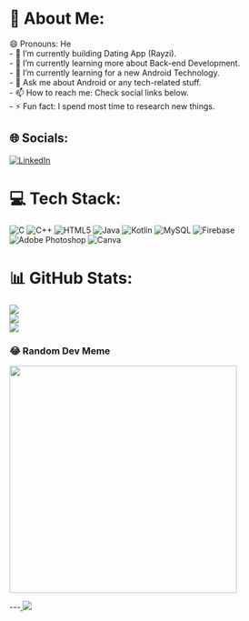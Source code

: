 # 💫 About Me:
😄 Pronouns: He<br>- 🔭 I’m currently building Dating App (Rayzi).<br>- 🌱 I’m currently learning more about Back-end Development.<br>- 🤔 I’m currently learning for a new Android Technology.<br>- 💬 Ask me about Android or any tech-related stuff.<br>- 📫 How to reach me: Check social links below.<br>- ⚡ Fun fact: I spend most time to research new things.


## 🌐 Socials:
[![LinkedIn](https://img.shields.io/badge/LinkedIn-%230077B5.svg?logo=linkedin&logoColor=white)](https://linkedin.com/in/dhruvildhanani) 

# 💻 Tech Stack:
![C](https://img.shields.io/badge/c-%2300599C.svg?style=for-the-badge&logo=c&logoColor=white) ![C++](https://img.shields.io/badge/c++-%2300599C.svg?style=for-the-badge&logo=c%2B%2B&logoColor=white) ![HTML5](https://img.shields.io/badge/html5-%23E34F26.svg?style=for-the-badge&logo=html5&logoColor=white) ![Java](https://img.shields.io/badge/java-%23ED8B00.svg?style=for-the-badge&logo=openjdk&logoColor=white) ![Kotlin](https://img.shields.io/badge/kotlin-%237F52FF.svg?style=for-the-badge&logo=kotlin&logoColor=white) ![MySQL](https://img.shields.io/badge/mysql-%2300000f.svg?style=for-the-badge&logo=mysql&logoColor=white) ![Firebase](https://img.shields.io/badge/Firebase-039BE5?style=for-the-badge&logo=Firebase&logoColor=white) ![Adobe Photoshop](https://img.shields.io/badge/adobe%20photoshop-%2331A8FF.svg?style=for-the-badge&logo=adobe%20photoshop&logoColor=white) ![Canva](https://img.shields.io/badge/Canva-%2300C4CC.svg?style=for-the-badge&logo=Canva&logoColor=white)
# 📊 GitHub Stats:
![](https://github-readme-stats.vercel.app/api?username=dhruvil-123&theme=dark&hide_border=false&include_all_commits=true&count_private=true)<br/>
![](https://github-readme-streak-stats.herokuapp.com/?user=dhruvil-123&theme=dark&hide_border=false)<br/>
![](https://github-readme-stats.vercel.app/api/top-langs/?username=dhruvil-123&theme=dark&hide_border=false&include_all_commits=true&count_private=true&layout=compact)

### 😂 Random Dev Meme
<img src='https://randommeme-five.vercel.app/' style="height: 400px;"/>

---<a href="https://visitcount.itsvg.in">
  <img src="https://visitcount.itsvg.in/api?id=dhruvil&label=Profile%20Views&color=0&icon=0&pretty=true" />
</a>

<!-- Proudly created with GPRM ( https://gprm.itsvg.in ) -->
